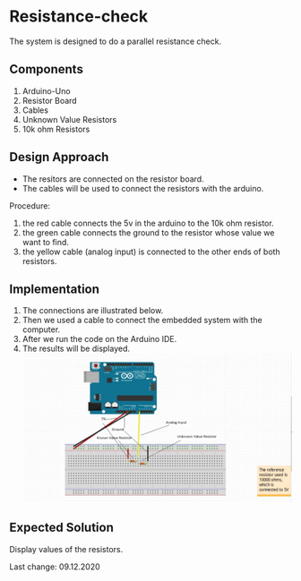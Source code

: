 # Resistance-check

The system is designed to do a parallel resistance check.

## Components

1. Arduino-Uno
2. Resistor Board
3. Cables
4. Unknown Value Resistors
5. 10k ohm Resistors

## Design Approach

- The resitors are connected on the resistor board.
- The cables will be used to connect the resistors with the arduino.

Procedure:
1. the red cable connects the 5v in the arduino to the 10k ohm resistor.
2. the green cable connects the ground to the resistor whose value we want to find.
3. the yellow cable (analog input) is connected to the other ends of both resistors.

## Implementation

1. The connections are illustrated below.
2. Then we used a cable to connect the embedded system with the computer.
3. After we run the code on the Arduino IDE.
4. The results will be displayed.
![Resistance Check](./images/ResistanceCheck.png)

## Expected Solution
Display values of the resistors.

Last change: 09.12.2020
